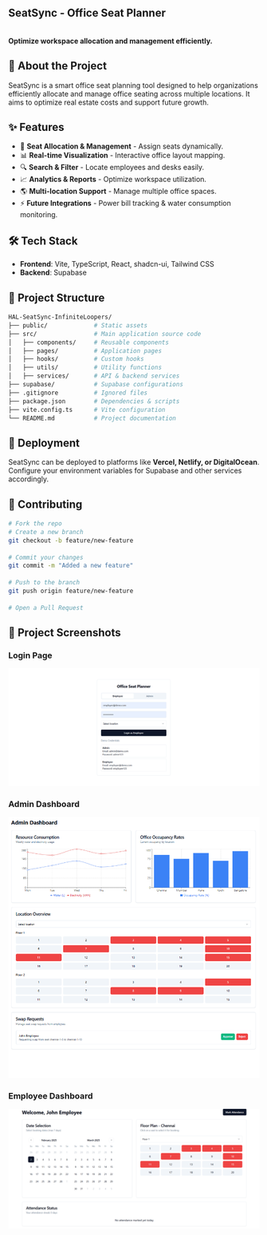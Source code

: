 ## SeatSync - Office Seat Planner

\
**Optimize workspace allocation and management efficiently.**

## 🚀 About the Project

SeatSync is a smart office seat planning tool designed to help organizations efficiently allocate and manage office seating across multiple locations. It aims to optimize real estate costs and support future growth.

## ✨ Features

- 📍 **Seat Allocation & Management** - Assign seats dynamically.
- 📊 **Real-time Visualization** - Interactive office layout mapping.
- 🔍 **Search & Filter** - Locate employees and desks easily.
- 📈 **Analytics & Reports** - Optimize workspace utilization.
- 🌎 **Multi-location Support** - Manage multiple office spaces.
- ⚡ **Future Integrations** - Power bill tracking & water consumption monitoring.

## 🛠️ Tech Stack

- **Frontend**: Vite, TypeScript, React, shadcn-ui, Tailwind CSS
- **Backend**: Supabase

## 📌 Project Structure

```bash
HAL-SeatSync-InfiniteLoopers/
├── public/             # Static assets
├── src/                # Main application source code
│   ├── components/     # Reusable components
│   ├── pages/          # Application pages
│   ├── hooks/          # Custom hooks
│   ├── utils/          # Utility functions
│   ├── services/       # API & backend services
├── supabase/           # Supabase configurations
├── .gitignore          # Ignored files
├── package.json        # Dependencies & scripts
├── vite.config.ts      # Vite configuration
└── README.md           # Project documentation
```

## 🚀 Deployment

SeatSync can be deployed to platforms like **Vercel, Netlify, or DigitalOcean**. Configure your environment variables for Supabase and other services accordingly.

## 🤝 Contributing

```bash
# Fork the repo
# Create a new branch
git checkout -b feature/new-feature

# Commit your changes
git commit -m "Added a new feature"

# Push to the branch
git push origin feature/new-feature

# Open a Pull Request
```

## 📸 Project Screenshots

### Login Page
![Login Page](https://github.com/KSSR04/HAL-SeatSync-InfiniteLoopers/raw/main/proj%20img/login.png)

### Admin Dashboard
![Admin Dashboard](https://github.com/KSSR04/HAL-SeatSync-InfiniteLoopers/raw/main/proj%20img/admin%20dash.png)

### Employee Dashboard
![Employee Dashboard](https://github.com/KSSR04/HAL-SeatSync-InfiniteLoopers/raw/main/proj%20img/emp%20dash.png)


